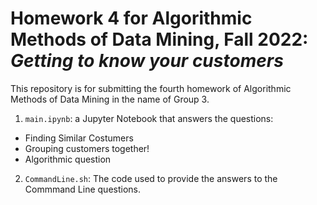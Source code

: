 # Homework 4 for Algorithmic Methods of Data Mining, Fall 2022: *Getting to know your customers*
This repository is for submitting the fourth homework of Algorithmic Methods of Data Mining in the name of Group 3.
1. `main.ipynb`: a Jupyter Notebook that answers the questions: 
- Finding Similar Costumers
- Grouping customers together!
- Algorithmic question
2. `CommandLine.sh`: The code used to provide the answers to the Commmand Line questions.
